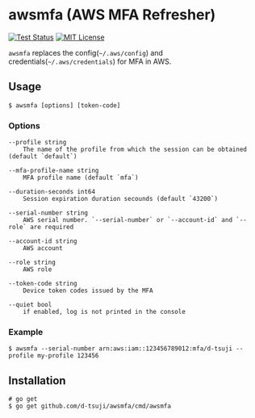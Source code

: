 awsmfa (AWS MFA Refresher)
==========================

[![Test Status](https://github.com/d-tsuji/awsmfa/workflows/test/badge.svg?branch=master)][actions]
[![MIT License](http://img.shields.io/badge/license-MIT-blue.svg?style=flat-square)][license]

[actions]: https://github.com/d-tsuji/awsmfa/actions?workflow=test
[license]: https://github.com/d-tsuji/awsmfa/blob/main/LICENSE

`awsmfa` replaces the config(`~/.aws/config`) and credentials(`~/.aws/credentials`) for MFA in AWS.

## Usage

```console
$ awsmfa [options] [token-code]
```

### Options

```
--profile string
	The name of the profile from which the session can be obtained (default `default`)

--mfa-profile-name string
	MFA profile name (default `mfa`)

--duration-seconds int64
	Session expiration duration secounds (default `43200`)

--serial-number string
	AWS serial number. `--serial-number` or `--account-id` and `--role` are required

--account-id string
	AWS account

--role string
	AWS role

--token-code string
	Device token codes issued by the MFA

--quiet bool
	if enabled, log is not printed in the console
```

### Example

```
$ awsmfa --serial-number arn:aws:iam::123456789012:mfa/d-tsuji --profile my-profile 123456
```

## Installation

```
# go get
$ go get github.com/d-tsuji/awsmfa/cmd/awsmfa
```
